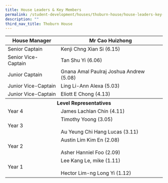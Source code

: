 ```yaml
---
title: House Leaders & Key Members
permalink: /student-development/houses/thoburn-house/house-leaders-key-members/
description: ""
third_nav_title: Thoburn House
---
```

<table>
<thead>
  <tr>
    <th>House Manager</th>
    <th>Mr Cao Huizhong</th>
  </tr>
</thead>
<tbody>
  <tr>
    <td>Senior Captain</td>
    <td>Kenji Chng Xian Si (6.15)</td>
  </tr>
  <tr>
    <td>Senior Vice-Captain</td>
    <td>Tan Shu Yi (6.06)</td>
  </tr>
  <tr>
    <td>Junior Captain</td>
    <td>Gnana Amal Paulraj Joshua Andrew (5.08)</td>
  </tr>
  <tr>
    <td>Junior Vice-Captain</td>
    <td>Ling Li-Ann Alexa (5.03)</td>
  </tr>
  <tr>
    <td>Junior Vice-Captain</td>
    <td>Eliott E Chong (4.13)</td>
  </tr>
  <tr>
    <th colspan="2">Level Representatives</th>
  </tr>
  <tr>
    <td>Year 4</td>
    <td>James Lachlan Chin (4.11)</td>
  </tr>
  <tr>
    <td>Year 3</td>
    <td>Timothy Yoong (3.05)<br><br>Au Yeung Chi Hang Lucas (3.11)</td>
  </tr>
  <tr>
    <td>Year 2</td>
    <td>Austin Lim Kim En (2.08)<br><br>Asher Hanniel Foo (2.09)</td>
  </tr>
  <tr>
    <td>Year 1</td>
    <td>Lee Kang Le, mike (1.11)<br><br>Hector Lim-ng Long Yi (1.12)</td>
  </tr>
</tbody>
</table>